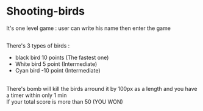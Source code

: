 # Shooting-birds
It's one level game : user can write his name then enter the game
##
There's 3 types of birds :
<ul>
  <li> black bird 10 points (The fastest one) </li>
  <li> White bird 5 point (Intermediate) </li>
  <li> Cyan bird -10 point (Intermediate) </li>
</ul>
</br>
There's bomb will kill the birds arround it by 100px as a length and you have a timer within only 1 min
</br>
If your total score is more than 50 (YOU WON)


